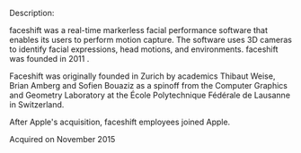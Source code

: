 Description:

faceshift was a real-time markerless facial performance software that enables its users to perform motion capture. The software uses 3D cameras to identify facial expressions, head motions, and environments. faceshift was founded in 2011 .

Faceshift was originally founded in Zurich by academics Thibaut Weise, Brian Amberg and Sofien Bouaziz as a spinoff from the Computer Graphics and Geometry Laboratory at the École Polytechnique Fédérale de Lausanne in Switzerland. 

After Apple's acquisition, faceshift employees joined Apple.

Acquired on November 2015